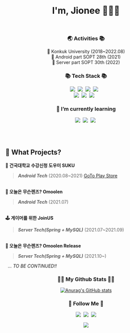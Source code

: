 &nbsp; 
&nbsp; 
<h1 align='center'> I'm, Jionee 👩🏻‍💻</h1> 
&nbsp; 
&nbsp; 
<h3 align="center">🌏 Activities 📚</h3>
<p align="center">
💚 Konkuk University (2018~2022.08)<br>
💙 Android part SOPT 28th (2021) <br>
💜 Server part SOPT 30th (2022)
</p>

<h3 align="center">📚 Tech Stack 📚</h3>
<p align="center">
  <img src="https://img.shields.io/badge/JAVA-007396?style=for-the-badge&logo=java&logoColor=white"></a>&nbsp
  <img src="https://img.shields.io/badge/Spring-6DB33F?style=for-the-badge&logo=Spring&logoColor=white"></a>&nbsp 
   <img src="https://img.shields.io/badge/mysql-4479A1?style=for-the-badge&logo=mysql&logoColor=white"></a>&nbsp 
   <img src="https://img.shields.io/badge/Kotlin-orange?style=for-the-badge&logo=Kotlin&logoColor=white"/></a>&nbsp 
  </a>&nbsp 
  <br>
  <img src="https://img.shields.io/badge/Python-3766AB?style=for-the-badge&logo=Python&logoColor=white"/></a>&nbsp 
 <img src="https://img.shields.io/badge/github-181717?style=for-the-badge&logo=github&logoColor=white"></a>&nbsp 
<img src="https://img.shields.io/badge/aws-232F3E?style=for-the-badge&logo=aws&logoColor=white"></a>&nbsp 
  </a>&nbsp 
</p>

<h3 align="center">🌱 I’m currently learning</h3>
<p align="center">
  <img src="https://img.shields.io/badge/Javascript-ffb13b?style=for-the-badge&logo=javascript&logoColor=white"/></a>&nbsp
  <img src="https://img.shields.io/badge/Typesript-339933?style=for-the-badge&logo=typescript&logoColor=white"/></a>&nbsp
  <img src="https://img.shields.io/badge/Node.js-339933?style=for-the-badge&logo=Node.js&logoColor=white"/></a>&nbsp
</p>
   
<!-- <h3 align="center">Portfolio</h3>
<p align=center>
  <a href = "https://adorable-aspen-d23.notion.site/c56e07ab3848423b92d5a7e1455f2b3c" style="color: black">🌱 계속 성장중 🌱</a>
</p> -->
  
   
&nbsp;   
&nbsp;   

## 👯 What Projects?    
   
**🏫 건국대학교 수강신청 도우미 SUKU**
>     
> ***Android Tech*** (2020.08~2021)   [GoTo Play Store](https://play.google.com/store/apps/details?id=com.konkuk.suku) 
   
&nbsp;      
**👀 오늘은 무슨렌즈? Omoolen**
>    
> ***Android Tech*** (2021.07)  
   
&nbsp;      
**🕹️ 게이머를 위한 JoinUS**
>    
> ***Server Tech(Spring + MySQL)*** (2021.07~2021.09)   

&nbsp;   
**👀 오늘은 무슨렌즈? Omoolen Release**
>    
> ***Server Tech(Spring + MySQL)*** (2021.10~) 
  
&nbsp;
*... TO BE CONTINUED!!*




<h3 align="center">👩‍💻 My Github Stats 👩‍💻</h3>
<div align="center">

[![Anurag's GitHub stats](https://github-readme-stats.vercel.app/api?username=hyeinisfree&hide_title=true&show_icons=true&include_all_commits=true&disable_animations=true&theme=vue)](https://github.com/anuraghazra/github-readme-stats)
</div>

<h3 align="center">🌈 Follow Me 🌈</h3>
<p align="center">
  <a href="https://it-recording.tistory.com/"><img src="https://img.shields.io/badge/Tech%20Blog-11B48A?style=for-the-badge&logo=Vimeo&logoColor=white&link=https://velog.io/@hyeinisfree"/></a>&nbsp
  <a href="https://www.instagram.com/__ji__onee/"><img src="https://img.shields.io/badge/Instagram-E4405F?style=for-the-badge&logo=Instagram&logoColor=white&link=https://www.instagram.com/hye_inisfree/"/></a>&nbsp
  <a href="mailto:happyjw3910@gmail.com"><img src="https://img.shields.io/badge/Gmail-d14836?style=for-the-badge&logo=Gmail&logoColor=white&link=kimhyein7110@gmail.com"/></a>
</p>

<p align="center">
  <a href="https://hits.seeyoufarm.com"><img src="https://hits.seeyoufarm.com/api/count/incr/badge.svg?url=https%3A%2F%2Fgithub.com%2Fhyeinisfree&count_bg=%2341B883&title_bg=%23CDC2C2&icon=github.svg&icon_color=%23E7E7E7&title=hits&edge_flat=false"/></a>
</p> 
